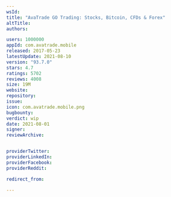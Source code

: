 ```yaml
---
wsId: 
title: "AvaTrade GO Trading: Stocks, Bitcoin, CFDs & Forex"
altTitle: 
authors:

users: 1000000
appId: com.avatrade.mobile
released: 2017-05-23
latestUpdate: 2021-08-10
version: "93.7.0"
stars: 4.7
ratings: 5702
reviews: 4008
size: 19M
website: 
repository: 
issue: 
icon: com.avatrade.mobile.png
bugbounty: 
verdict: wip
date: 2021-08-01
signer: 
reviewArchive:


providerTwitter: 
providerLinkedIn: 
providerFacebook: 
providerReddit: 

redirect_from:

---
```



